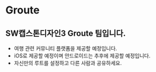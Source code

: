 # Groute

## SW캡스톤디자인3 Groute 팀입니다.
- 여행 관련 커뮤니티 플랫폼을 제공할 예정입니다.
- iOS로 제공할 예정이며 안드로이드는 추후에 제공할 예정입니다.
- 자신만의 루트를 설정하고 다른 사람과 공유하세요.
